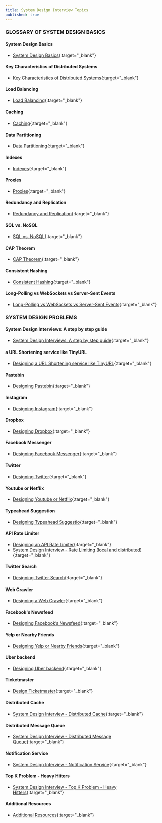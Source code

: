 ```yaml
---
title: System Design Interview Topics
published: true
---
```


### GLOSSARY OF SYSTEM DESIGN BASICS  

#### System Design Basics  
* [System Design Basics](https://akshay-iyangar.github.io/system-design/grokking-system-design/system-design-basics/system-design-basics.html){:target="_blank"}

#### Key Characteristics of Distributed Systems  
* [Key Characteristics of Distributed Systems](https://akshay-iyangar.github.io/system-design/grokking-system-design/system-design-basics/key-charactersitics-of-distributed-systems.html){:target="_blank"}

#### Load Balancing  
* [Load Balancing](https://akshay-iyangar.github.io/system-design/grokking-system-design/system-design-basics/load-balancing.html){:target="_blank"}

#### Caching  
* [Caching](https://akshay-iyangar.github.io/system-design/grokking-system-design/system-design-basics/caching.html){:target="_blank"}

#### Data Partitioning  
* [Data Partitioning](https://akshay-iyangar.github.io/system-design/grokking-system-design/system-design-basics/data-partitioning.html){:target="_blank"}

#### Indexes  
* [Indexes](https://akshay-iyangar.github.io/system-design/grokking-system-design/system-design-basics/indexes.html){:target="_blank"}

#### Proxies  
* [Proxies](https://akshay-iyangar.github.io/system-design/grokking-system-design/system-design-basics/proxies.html){:target="_blank"}

#### Redundancy and Replication  
* [Redundancy and Replication](https://akshay-iyangar.github.io/system-design/grokking-system-design/system-design-basics/redundancy-and-replication.html){:target="_blank"}

#### SQL vs. NoSQL  
* [SQL vs. NoSQL](https://akshay-iyangar.github.io/system-design/grokking-system-design/system-design-basics/sql-vs-nosql.html){:target="_blank"}

#### CAP Theorem  
* [CAP Theorem](https://akshay-iyangar.github.io/system-design/grokking-system-design/system-design-basics/cap-theorem.html){:target="_blank"}

#### Consistent Hashing  
* [Consistent Hashing](https://akshay-iyangar.github.io/system-design/grokking-system-design/system-design-basics/consistent-hashing.html){:target="_blank"}

#### Long-Polling vs WebSockets vs Server-Sent Events  
* [Long-Polling vs WebSockets vs Server-Sent Events](https://akshay-iyangar.github.io/system-design/grokking-system-design/system-design-basics/long-polling.html){:target="_blank"}

### SYSTEM DESIGN PROBLEMS  

#### System Design Interviews: A step by step guide  
* [System Design Interviews: A step by step guide](https://akshay-iyangar.github.io/system-design/grokking-system-design/system-design-problems/system-design-interviews.html){:target="_blank"}

#### a URL Shortening service like TinyURL  
* [Designing a URL Shortening service like TinyURL](https://akshay-iyangar.github.io/system-design/grokking-system-design/system-design-problems/url-shortening-service-like-tiny-url.html){:target="_blank"}

#### Pastebin  
* [Designing Pastebin](https://akshay-iyangar.github.io/system-design/grokking-system-design/system-design-problems/pastebin.html){:target="_blank"}

#### Instagram  
* [Designing Instagram](https://akshay-iyangar.github.io/system-design/grokking-system-design/system-design-problems/instagram.html){:target="_blank"}

#### Dropbox  
* [Designing Dropbox](https://akshay-iyangar.github.io/system-design/grokking-system-design/system-design-problems/dropbox.html){:target="_blank"}

#### Facebook Messenger  
* [Designing Facebook Messenger](https://akshay-iyangar.github.io/system-design/grokking-system-design/system-design-problems/facebook-messenger.html){:target="_blank"}

#### Twitter  
* [Designing Twitter](https://akshay-iyangar.github.io/system-design/grokking-system-design/system-design-problems/twitter.html){:target="_blank"}

#### Youtube or Netflix  
* [Designing Youtube or Netflix](https://akshay-iyangar.github.io/system-design/grokking-system-design/system-design-problems/youtube-or-netflix.html){:target="_blank"}

#### Typeahead Suggestion  
* [Designing Typeahead Suggestio](https://akshay-iyangar.github.io/system-design/grokking-system-design/system-design-problems/typehead-suggestion.html){:target="_blank"}

#### API Rate Limiter  
* [Designing an API Rate Limiter](https://akshay-iyangar.github.io/system-design/grokking-system-design/system-design-problems/api-rate-limiter.html){:target="_blank"}
* [System Design Interview - Rate Limiting (local and distributed)](https://serhatgiydiren.github.io/system-design-interview-rate-limiting){:target="_blank"}

#### Twitter Search  
* [Designing Twitter Search](https://akshay-iyangar.github.io/system-design/grokking-system-design/system-design-problems/twitter-search.html){:target="_blank"}

#### Web Crawler  
* [Designing a Web Crawler](https://akshay-iyangar.github.io/system-design/grokking-system-design/system-design-problems/web-crwaler.html){:target="_blank"}

#### Facebook's Newsfeed  
* [Designing Facebook’s Newsfeed](https://akshay-iyangar.github.io/system-design/grokking-system-design/system-design-problems/facebook-newsfeed.html){:target="_blank"}

#### Yelp or Nearby Friends  
* [Designing Yelp or Nearby Friends](https://akshay-iyangar.github.io/system-design/grokking-system-design/system-design-problems/yelp-ornearby-friends.html){:target="_blank"}

#### Uber backend  
* [Designing Uber backend](https://akshay-iyangar.github.io/system-design/grokking-system-design/system-design-problems/uber-backend.html){:target="_blank"}

#### Ticketmaster  
* [Design Ticketmaster](https://akshay-iyangar.github.io/system-design/grokking-system-design/system-design-problems/ticket-master.html){:target="_blank"}

#### Distributed Cache  
* [System Design Interview - Distributed Cache](https://serhatgiydiren.github.io/system-design-interview-distributed-cache){:target="_blank"}

#### Distributed Message Queue  
* [System Design Interview - Distributed Message Queue](https://serhatgiydiren.github.io/system-design-interview-distributed-message-queue){:target="_blank"}

#### Notification Service  
* [System Design Interview - Notification Service](https://serhatgiydiren.github.io/system-design-interview-notification-service){:target="_blank"}

#### Top K Problem - Heavy Hitters
* [System Design Interview - Top K Problem - Heavy Hitters](https://serhatgiydiren.github.io/system-design-interview-top-k-problem-heavy-hitters){:target="_blank"}

#### Additional Resources  
* [Additional Resources](https://akshay-iyangar.github.io/system-design/grokking-system-design/system-design-problems/additional-resources.html){:target="_blank"}
